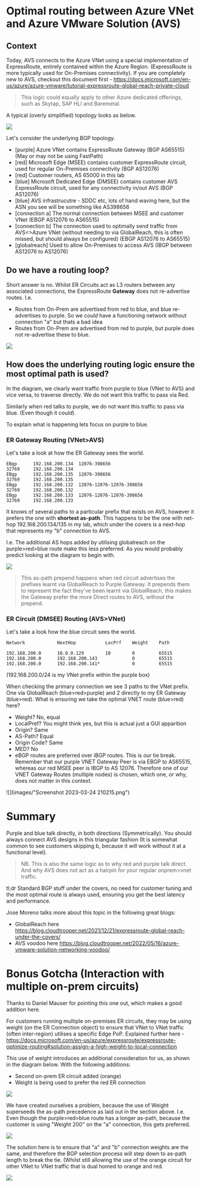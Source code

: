 # Optimal routing between Azure VNet and Azure VMware Solution (AVS)

## Context

Today, AVS connects to the Azure VNet using a special implementation of ExpressRoute, entirely contained within the Azure Region. (ExpressRoute is more typically used for On-Premises connectivity). If you are completely new to AVS, checkout this document first - https://docs.microsoft.com/en-us/azure/azure-vmware/tutorial-expressroute-global-reach-private-cloud

> This logic could equally apply to other Azure dedicated offerings, such as Skytap, SAP HLI and Baremetal.

A typical (overly simplified) topology looks as below.

![](images/2022-01-31-21-44-41.png)

Let's consider the underlying BGP topology.

- [purple] Azure VNet contains ExpressRoute Gateway (BGP AS65515) (May or may not be using FastPath)
- [red] Microsoft Edge (MSEE) contains customer ExpressRoute circuit, used for regular On-Premises connectivity (BGP AS12076)
- [red] Customer routers, AS 65000 in this lab
- [blue] Microsoft Dedicated Edge (DMSEE) contains customer AVS ExpressRoute circuit, used for any connectivity in/out AVS (BGP AS12076)
- [blue] AVS infrastrucutre - SDDC etc, lots of hand waving here, but the ASN you see will be something like AS398656
- [connection a] The normal connection between MSEE and customer VNet (EBGP AS12076 to AS65515)
- [connection b] The connection used to optimally send traffic from AVS<>Azure VNet (without needing to via GlobalReach, this is often missed, but should always be configured) (EBGP AS12076 to AS65515)
- [globalreach] Used to allow On-Premises to access AVS (IBGP between AS12076 to AS12076)

## Do we have a routing loop?

Short answer is no. Whilst ER Circuits act as L3 routers between any associated connections, the ExpressRoute **Gateway** does not re-advertise routes. I.e.

- Routes from On-Prem are advertised from red to blue, and blue re-advertises to purple. So we _could_ have a functioning network without connection "a" but thats a bad idea
- Routes from On-Prem are advertised from red to purple, but purple does not re-advertise these to blue.

![](images/2022-01-31-21-53-26.png)

## How does the underlying routing logic ensure the most optimal path is used?

In the diagram, we clearly want traffic from purple to blue (VNet to AVS) and vice versa, to traverse directly. We do not want this traffic to pass via Red.

Similarly when red talks to purple, we do not want this traffic to pass via blue. (Even though it _could_).

To explain what is happening lets focus on purple to blue.

### ER Gateway Routing (VNet>AVS)

Let's take a look at how the ER Gateway sees the world.

```
EBgp      192.168.200.134  12076-398656                               32769     192.168.200.134
EBgp      192.168.200.135  12076-398656                               32769     192.168.200.135
EBgp      192.168.200.132  12076-12076-12076-398656                   32769     192.168.200.132
EBgp      192.168.200.133  12076-12076-12076-398656                   32769     192.168.200.133
```

It knows of several paths to a particular prefix that exists on AVS, however it prefers the one with **shortest as-path**. This happens to be the one with net-hop 192.168.200.134/135 in my lab, which under the covers is a next-hop that represents my "b" connection to AVS.

I.e. The additional AS hops added by utilising globalreach on the purple>red>blue route make this less preferred. As you would probably predict looking at the diagram to begin with.

![](images/2022-01-31-22-05-08.png)

> This as-path prepend happens when red circuit advertises the prefixes learnt via GlobalReach to Purple Gateway. It prepends them to represent the fact they've been learnt via GlobalReach, this makes the Gateway prefer the more Direct routes to AVS, without the prepend.

### ER Circuit (DMSEE) Routing (AVS>VNet)

Let's take a look how the blue circuit sees the world.

```
Network            NextHop           LocPrf    Weight    Path

192.168.200.0      10.0.0.129        10        0         65515
192.168.200.0      192.168.200.143             0         65515
192.168.200.0      192.168.200.141*            0         65515
```

(192.168.200.0/24 is my VNet prefix within the purple box)

When checking the primary connection we see 3 paths to the VNet prefix. One via GlobalReach (blue>red>purple) and 2 directly to my ER Gateway (blue>red). What is ensuring we take the optimal VNET route (blue>red) here? 

- Weight? No, equal
- LocalPref? You might think yes, but this is actual just a GUI apparition
- Origin? Same
- AS-Path? Equal
- Origin Code? Same
- MED? No
- eBGP routes are preferred over iBGP routes. This is our tie break. Remember that our purple VNET Gateway Peer is via EBGP to AS65515, whereas our red MSEE peer is IBGP to AS 12076. Therefore one of our VNET Gateway Routes (multiple nodes) is chosen, which one, or why, does not matter in this context.

![](images/"Screenshot 2023-03-24 210215.png")

# Summary

Purple and blue talk directly, in both directions (Symmetrically). You should always connect AVS designs in this triangular fashion (It is somewhat common to see customers skipping b, because it _will_ work without it at a functional level).

> NB. This is also the same logic as to why red and purple talk direct. And why AVS does not act as a hairpin for your regular onprem>vnet traffic.

tl;dr Standard BGP stuff under the covers, no need for customer tuning and the most optimal route is always used, ensuring you get the best latency and performance.

Jose Moreno talks more about this topic in the following great blogs:
- GlobalReach here https://blog.cloudtrooper.net/2021/12/21/expressroute-global-reach-under-the-covers/
- AVS voodoo here https://blog.cloudtrooper.net/2022/05/16/azure-vmware-solution-networking-voodoo/

# Bonus Gotcha (Interaction with multiple on-prem circuits)

Thanks to Daniel Mauser for pointing this one out, which makes a good addition here.

For customers running multiple on-premises ER circuits, they may be using weight (on the ER Connection object) to ensure that VNet to VNet traffic (often inter-region) utilises a specific Edge PoP. Explained further here - https://docs.microsoft.com/en-us/azure/expressroute/expressroute-optimize-routing#solution-assign-a-high-weight-to-local-connection

This use of weight introduces an additional consideration for us, as shown in the diagram below. With the following additions:

- Second on-prem ER circuit added (orange)
- Weight is being used to prefer the red ER connection

![](images/2022-02-01-08-52-46.png)

We have created ourselves a problem, because the use of Weight superseeds the as-path precedence as laid out in the section above. I.e. Even though the purple>red>blue route has a longer as-path, because the customer is using "Weight 200" on the "a" connection, this gets preferred.

![](images/2022-02-01-08-54-20.png)

The solution here is to ensure that "a" and "b" connection weights are the same, and therefore the BGP selection process will step down to as-path length to break the tie. (Whilst still allowing the use of the orange circuit for other VNet to VNet traffic that is dual homed to orange and red.

![](images/2022-02-01-08-55-34.png)
